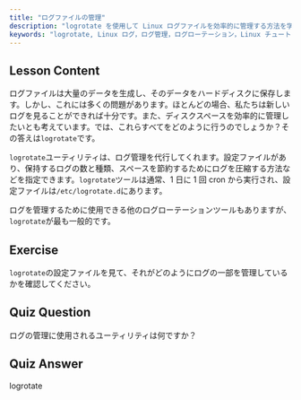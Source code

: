 ```yaml
---
title: "ログファイルの管理"
description: "logrotate を使用して Linux ログファイルを効率的に管理する方法を学びます。ログのローテーション、圧縮、設定について学び、ディスクスペースを節約しましょう。今日から学習を始めましょう！"
keywords: "logrotate, Linux ログ，ログ管理，ログローテーション，Linux チュートリアル，初心者，ガイド，ディスクスペース"
---
```


## Lesson Content

ログファイルは大量のデータを生成し、そのデータをハードディスクに保存します。しかし、これには多くの問題があります。ほとんどの場合、私たちは新しいログを見ることができれば十分です。また、ディスクスペースを効率的に管理したいとも考えています。では、これらすべてをどのように行うのでしょうか？その答えは`logrotate`です。

`logrotate`ユーティリティは、ログ管理を代行してくれます。設定ファイルがあり、保持するログの数と種類、スペースを節約するためにログを圧縮する方法などを指定できます。`logrotate`ツールは通常、1 日に 1 回 cron から実行され、設定ファイルは`/etc/logrotate.d`にあります。

ログを管理するために使用できる他のログローテーションツールもありますが、`logrotate`が最も一般的です。

## Exercise

`logrotate`の設定ファイルを見て、それがどのようにログの一部を管理しているかを確認してください。

## Quiz Question

ログの管理に使用されるユーティリティは何ですか？

## Quiz Answer

logrotate
